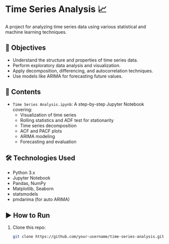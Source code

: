 # Time Series Analysis 📈
A project for analyzing time series data using various statistical and machine learning techniques.

## 🧠 Objectives
- Understand the structure and properties of time series data.
- Perform exploratory data analysis and visualization.
- Apply decomposition, differencing, and autocorrelation techniques.
- Use models like ARIMA for forecasting future values.

## 📁 Contents
- `Time Series Analysis.ipynb`: A step-by-step Jupyter Notebook covering:
  - Visualization of time series
  - Rolling statistics and ADF test for stationarity
  - Time series decomposition
  - ACF and PACF plots
  - ARIMA modeling
  - Forecasting and evaluation

## 🛠️ Technologies Used
- Python 3.x
- Jupyter Notebook
- Pandas, NumPy
- Matplotlib, Seaborn
- statsmodels
- pmdarima (for auto ARIMA)

## ▶️ How to Run
1. Clone this repo:
   ```bash
   git clone https://github.com/your-username/time-series-analysis.git
